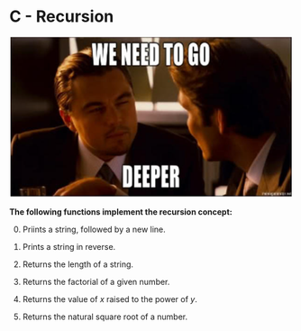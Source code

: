 # C - Recursion
![snapshot](Snapshot.PNG)  

**The following functions implement the recursion concept:**

0. Priints a string, followed by a new line.

1. Prints a string in reverse.

2. Returns the length of a string.

3. Returns the factorial of a given number.

4. Returns the value of _x_ raised to the power of _y_.

5. Returns the natural square root of a number.
